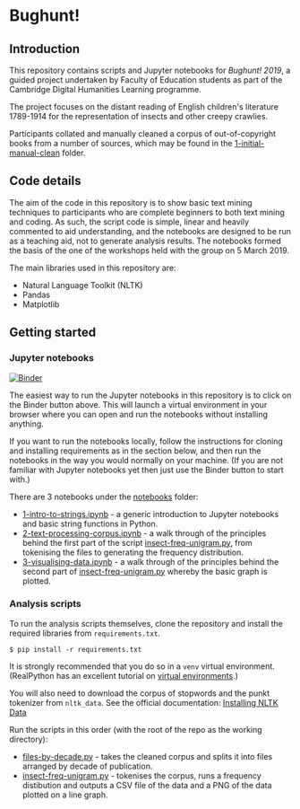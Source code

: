 # Bughunt!

## Introduction

This repository contains scripts and Jupyter notebooks for *Bughunt! 2019*, a 
guided project undertaken by Faculty of Education students as part of the 
Cambridge Digital Humanities Learning programme.
 
The project focuses on the distant reading of English children's literature 
1789-1914 for the representation of insects and other creepy crawlies.

Participants collated and manually cleaned a corpus of out-of-copyright books 
from a number of sources, which may be found in the [1-initial-manual-clean](corpora/bughunt/1-initial-manual-clean)
folder.

## Code details

The aim of the code in this repository is to show basic text mining techniques 
to participants who are complete beginners to both text mining and coding. 
As such, the script code is simple, linear and heavily commented to aid 
understanding, and the notebooks are designed to be run as a teaching aid, not 
to generate analysis results. The notebooks formed the basis of the one of the
workshops held with the group on 5 March 2019.

The main libraries used in this repository are:
* Natural Language Toolkit (NLTK)
* Pandas
* Matplotlib

## Getting started

### Jupyter notebooks

[![Binder](https://mybinder.org/badge_logo.svg)](https://mybinder.org/v2/gh/mchesterkadwell/bughunt-analysis/master)

The easiest way to run the Jupyter notebooks in this repository is to click on 
the Binder button above. This will launch a virtual environment in your 
browser where you can open and run the notebooks without installing anything.

If you want to run the notebooks locally, follow the instructions for cloning 
and installing requirements as in the section below, and then run the notebooks in the way you 
would normally on your machine. (If you are not familiar with Jupyter notebooks 
yet then just use the Binder button to start with.)

There are 3 notebooks under the [notebooks](notebooks) folder:
* [1-intro-to-strings.ipynb](notebooks/1-intro-to-strings.ipynb) - a generic 
introduction to Jupyter notebooks and basic string functions in Python.
* [2-text-processing-corpus.ipynb](notebooks/2-text-processing-corpus.ipynb) - 
a walk through of the principles behind the first part of the script
 [insect-freq-unigram.py](scripts/insect-freq-unigram.py), 
from tokenising the files to generating the frequency distribution.
* [3-visualising-data.ipynb](notebooks/3-visualising-data.ipynb) - a walk 
through of the principles behind the second part of [insect-freq-unigram.py](scripts/insect-freq-unigram.py) 
whereby the basic graph is plotted.

### Analysis scripts

To run the analysis scripts themselves, clone the repository and install the 
required libraries from `requirements.txt`.

`$ pip install -r requirements.txt`

It is strongly recommended that you 
do so in a `venv` virtual environment. (RealPython has an excellent tutorial 
on [virtual environments](https://realpython.com/python-virtual-environments-a-primer/).)

You will also need to download the corpus of stopwords and the punkt tokenizer 
from `nltk_data`. See the official documentation: [Installing NLTK Data](https://www.nltk.org/data.html)

Run the scripts in this order (with the root of the repo as the working directory):
* [files-by-decade.py](scripts/files-by-decade.py) - takes the cleaned corpus 
and splits it into files arranged by decade of publication.
* [insect-freq-unigram.py](scripts/insect-freq-unigram.py) - tokenises the 
corpus, runs a frequency distibution and outputs a CSV file of the data and a 
PNG of the data plotted on a line graph.




